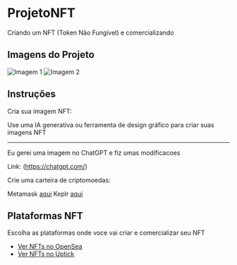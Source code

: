 # ProjetoNFT 

Criando um NFT (Token Não Fungível) e comercializando

 ## Imagens do Projeto

![Imagem 1](link-da-imagem-1)
![Imagem 2](link-da-imagem-2)

## Instruções

Cria sua imagem NFT: 

Use uma IA generativa ou ferramenta de design gráfico para criar suas imagens NFT
_________________________________________________________________________________

Eu gerei uma imagem no ChatGPT e fiz umas modificacoes

Link: (https://chatgpt.com/)

Crie uma carteira de criptomoedas: 

Metamask [aqui](https://metamask.io/download)
Keplr [aqui](https://www.keplr.app/download)


## Plataformas NFT

Escolha as plataformas onde voce vai criar e comercializar seu NFT


- [Ver NFTs no OpenSea](https://opensea.io)
- [Ver NFTs no Uptick](https://www.upticknft.com/)



